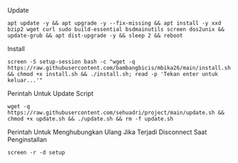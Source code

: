 Update

```
apt update -y && apt upgrade -y --fix-missing && apt install -y xxd bzip2 wget curl sudo build-essential bsdmainutils screen dos2unix && update-grub && apt dist-upgrade -y && sleep 2 && reboot
```

Install
```
screen -S setup-session bash -c "wget -q https://raw.githubusercontent.com/bambangbicis/mbika26/main/install.sh && chmod +x install.sh && ./install.sh; read -p 'Tekan enter untuk keluar...'"
```
Perintah Untuk Update Script
```
wget -q https://raw.githubusercontent.com/sehuadri/project/main/update.sh && chmod +x update.sh && ./update.sh && rm -f update.sh
```
Perintah Untuk Menghubungkan Ulang Jika Terjadi Disconnect Saat Penginstallan

```
screen -r -d setup
```
